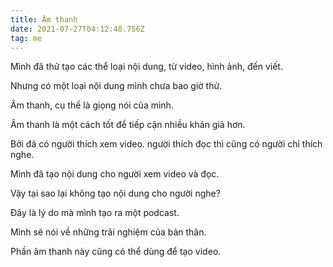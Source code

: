 ```yaml
---
title: Âm thanh
date: 2021-07-27T04:12:48.756Z
tag: me
---
```

Mình đã thử tạo các thể loại nội dung, từ video, hình ảnh, đến viết. 

Nhưng có một loại nội dung mình chưa bao giờ thử.

Âm thanh, cụ thể là giọng nói của mình.

Âm thanh là một cách tốt để tiếp cận nhiều khán giả hơn.

Bởi đã có người thích xem video. người thích đọc thì cũng có người chỉ thích nghe.

Mình đã tạo nội dung cho người xem video và đọc.

Vậy tại sao lại không tạo nội dung cho người nghe?

Đây là lý do mà mình tạo ra một podcast.

Mình sẽ nói về những trải nghiệm của bản thân.

Phần âm thanh này cũng có thể dùng để tạo video.